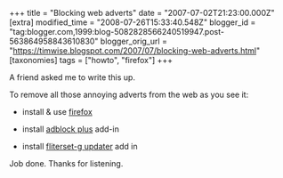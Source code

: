 +++
title = "Blocking web adverts"
date = "2007-07-02T21:23:00.000Z"
[extra]
modified_time = "2008-07-26T15:33:40.548Z"
blogger_id = "tag:blogger.com,1999:blog-5082828566240519947.post-563864958843610830"
blogger_orig_url = "https://timwise.blogspot.com/2007/07/blocking-web-adverts.html"
[taxonomies]
tags = ["howto", "firefox"]
+++

A friend asked me to write this up.  

To remove all those annoying adverts from the web as you see it:  

*   install & use [firefox](http://www.mozilla-europe.org/en/products/firefox/)

*   install [adblock plus](https://addons.mozilla.org/en-US/firefox/addon/1865) add-in

*   install [fliterset-g updater](https://addons.mozilla.org/en-US/firefox/addon/1136) add in

Job done. Thanks for listening.
